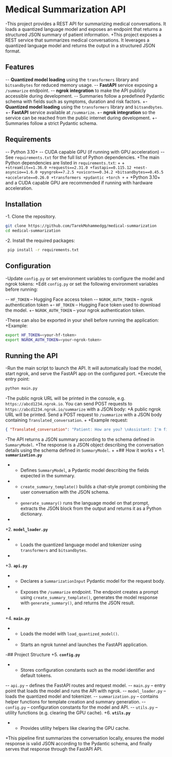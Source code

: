 
 # Medical Summarization API
 
-This project provides a REST API for summarizing medical conversations. It loads a quantized language model and exposes an endpoint that returns a structured JSON summary of patient information.
+This project exposes a REST service that summarizes medical conversations. It leverages a quantized language model and returns the output in a structured JSON format.
 
 ## Features
 
-- **Quantized model loading** using the `transformers` library and `bitsandbytes` for reduced memory usage.
-- **FastAPI** service exposing a `/summarize` endpoint.
-- **ngrok integration** to make the API publicly accessible during development.
-- Summaries follow a predefined Pydantic schema with fields such as symptoms, duration and risk factors.
+- **Quantized model loading** using the `transformers` library and `bitsandbytes`.
+- **FastAPI** service available at `/summarize`.
+- **ngrok integration** so the service can be reached from the public internet during development.
+- Summaries follow a strict Pydantic schema.
 
 ## Requirements
 
-- Python 3.10+
-- CUDA capable GPU (if running with GPU acceleration)
-- See `requirements.txt` for the full list of Python dependencies.
+The main Python dependencies are listed in `requirements.txt`:
+
+```
+streamlit==1.36.0
+requests==2.31.0
+fastapi==0.115.12
+nest-asyncio==1.6.0
+pyngrok==7.2.5
+uvicorn==0.34.2
+bitsandbytes==0.45.5
+accelerate==0.26.0
+transformers
+pydantic
+torch
+```
+
+Python 3.10+ and a CUDA capable GPU are recommended if running with hardware acceleration.
 
 ## Installation
 
-1. Clone the repository.
 
 ```bash
 git clone https://github.com/TarekMohammedgg/medical-summarization
 cd medical-summarization
```

-2. Install the required packages:

```bash
 pip install -r requirements.txt
 ```
 
 ## Configuration
 
-Update `config.py` or set environment variables to configure the model and ngrok tokens:
+Edit `config.py` or set the following environment variables before running:
 
-- `HF_TOKEN` – Hugging Face access token
-- `NGROK_AUTH_TOKEN` – ngrok authentication token
+- `HF_TOKEN` – Hugging Face token used to download the model.
+- `NGROK_AUTH_TOKEN` – your ngrok authentication token.
 
-These can also be exported in your shell before running the application:
+Example:
 
 ```bash
 export HF_TOKEN=<your-hf-token>
 export NGROK_AUTH_TOKEN=<your-ngrok-token>
 ```
 
 ## Running the API
 
-Run the main script to launch the API. It will automatically load the model, start ngrok, and serve the FastAPI app on the configured port.
+Execute the entry point:
 
 ```bash
 python main.py
 ```
 
-The public ngrok URL will be printed in the console, e.g. `https://abcd1234.ngrok.io`. You can send POST requests to `https://abcd1234.ngrok.io/summarize` with a JSON body:
+A public ngrok URL will be printed. Send a POST request to `/summarize` with a JSON body containing `Translated_conversation`.
+
+Example request:
 
 ```json
{ "Translated_conversation": "Patient: How are you? \nAssistant: I'm fine, praise be to God. Can you tell me what your problem is?\nPatient: I have an itch in my left shoulder.\nAssistant: When did this itch start?\nPatient: It started about a week ago, but the pain was mild at first, but it increased in the last few days.\nAssistant: Have you noticed any changes in the area you're experiencing, like a change in color, size, texture, or the appearance of scales or any other changes?\nPatient: It was normal at first, but with all the scratching, it became red.\nAssistant: Are there any other symptoms accompanying the itch, such as pain, bleeding, or any other sensation?\nPatient: No, I haven't used any ointments, but I scratch it with cool water from time to time, and there are no side effects with the itch.\nAssistant: Is there anything that increases the itch, such as tight clothing or friction?\nPatient: No, because my work is from home, and I haven't gotten sunburned or any burns in that area, but the problem started when I ate fish.\nAssistant: Is there a family history of similar cases, such as skin cancer or unusual moles?\nPatient: It's an intense itch, and yes, my father has an allergy to seafood.\nAssistant: Is there anything else you want to add?\nPatient: No.\nAssistant: Thank you for the information. Bring the picture that shows the itch so we can consider it, and we'll discuss it with the doctor." }
 ```
 
-The API returns a JSON summary according to the schema defined in `SummaryModel`.
+The response is a JSON object describing the conversation details using the schema defined in `SummaryModel`.
+
+## How it works
+
+1. **`summarization.py`**
+   - Defines `SummaryModel`, a Pydantic model describing the fields expected in the summary.
+   - `create_summary_template()` builds a chat-style prompt combining the user conversation with the JSON schema.
+   - `generate_summary()` runs the language model on that prompt, extracts the JSON block from the output and returns it as a Python dictionary.
+
+2. **`model_loader.py`**
+   - Loads the quantized language model and tokenizer using `transformers` and `bitsandbytes`.
+
+3. **`api.py`**
+   - Declares a `SummarizationInput` Pydantic model for the request body.
+   - Exposes the `/summarize` endpoint. The endpoint creates a prompt using `create_summary_template()`, generates the model response with `generate_summary()`, and returns the JSON result.
+
+4. **`main.py`**
+   - Loads the model with `load_quantized_model()`.
+   - Starts an ngrok tunnel and launches the FastAPI application.
 
-## Project Structure
+5. **`config.py`**
+   - Stores configuration constants such as the model identifier and default tokens.
 
-- `api.py` – defines the FastAPI routes and request model.
-- `main.py` – entry point that loads the model and runs the API with ngrok.
-- `model_loader.py` – loads the quantized model and tokenizer.
-- `summarization.py` – contains helper functions for template creation and summary generation.
-- `config.py` – configuration constants for the model and API.
-- `utils.py` – utility functions (e.g. clearing the GPU cache).
+6. **`utils.py`**
+   - Provides utility helpers like clearing the GPU cache.
 
+This pipeline first summarizes the conversation locally, ensures the model response is valid JSON according to the Pydantic schema, and finally serves that response through the FastAPI API.
